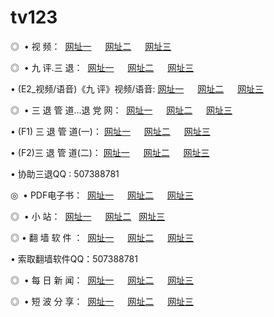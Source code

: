 # tv123
<p>◎   • 视 频： 
<a href="http://tv2.tv322.yustu.net/tv/" target="_blank">网址一</a> 　 
<a href="http://2016.32bit.nctu.me/tv/" target="_blank">网址二</a> 　 
<a href="http://ppt.privatedns.org/" target="_blank">网址三</a></p>
<p>◎   • 九 评.三 退：  
<a href="http://tv2.tv322.yustu.net/t/" target="_blank">网址一</a> 　 
<a href="http://2016.32bit.nctu.me/v/" target="_blank">网址二</a> 　 
<a href="http://ppt.privatedns.org/tt/" target="_blank">网址三</a> 　</p>
<p>  • (E2_视频/语音)《九 评》视频/语音: 
<a href="http://tv2.tv322.yustu.net/v/" target="_blank">网址一</a> 　 
<a href="http://2016.32bit.nctu.me/v/" target="_blank">网址二</a> 　 
<a href="http://ppt.privatedns.org/v/" target="_blank">网址三</a></p>
<p>◎   • 三 退 管 道...退 党 网：  
<a href="http://tv2.tv322.yustu.net/go/8/" target="_blank">网址一</a> 　 
<a href="http://2016.32bit.nctu.me/go/8/" target="_blank">网址二</a> 　 
<a href="http://ppt.privatedns.org/go/8/" target="_blank">网址三</a></p>
<p>  • (F1) 三 退 管 道(一)： 
<a href="http://tv2.tv322.yustu.net/d/" target="_blank">网址一</a> 　 
<a href="http://2016.32bit.nctu.me/d/" target="_blank">网址二</a> 　 
<a href="http://ppt.privatedns.org/d/" target="_blank">网址三</a></p>
<p>  • (F2)三 退 管 道(二)： 
<a href="http://tv2.tv322.yustu.net/dd/" target="_blank">网址一</a> 　 
<a href="http://2016.32bit.nctu.me/dd/" target="_blank">网址二</a> 　 
<a href="http://ppt.privatedns.org/dd/" target="_blank">网址三</a></p>
<p>  • 协助三退QQ : 507388781</p>
<p>◎   • PDF电子书：  
<a href="http://tv2.tv322.yustu.net/p/" target="_blank">网址一</a> 　 
<a href="http://2016.32bit.nctu.me/p/" target="_blank">网址二</a> 　 
<a href="http://ppt.privatedns.org/p/" target="_blank">网址三</a></p>
<p>◎ </span>  •  小 站：  
<a href="http://tv2.tv322.yustu.net/" target="_blank">网址一</a> 　 
<a href="http://2016.32bit.nctu.me/" target="_blank">网址二</a>   
<a href="http://ppt.privatedns.org/" target="_blank">网址三</a></p>
<p>◎  • 翻 墙 软 件 ：  
<a href="http://tv2.tv322.yustu.net/f/" target="_blank">网址一</a> 　 
<a href="http://2016.32bit.nctu.me/ff/" target="_blank">网址二</a> 　 
<a href="http://ppt.privatedns.org/f/" target="_blank">网址三</a></p>
<p>  • 索取翻墙软件QQ：507388781</p>
<p>◎ </span>  • 每 日 新 闻：  
<a href="http://tv2.tv322.yustu.net/day/" target="_blank">网址一</a> 　 
<a href="http://2016.32bit.nctu.me/day/" target="_blank">网址二</a> 　 
<a href="http://ppt.privatedns.org/day/" target="_blank">网址三</a></p>
<p>◎ </span>  • 短 波 分 享：  
<a href="http://tv2.tv322.yustu.net/h/" target="_blank">网址一</a> 　 
<a href="http://2016.32bit.nctu.me/h/" target="_blank">网址二</a> 　 
<a href="http://ppt.privatedns.org/h/" target="_blank">网址三</a></p>
